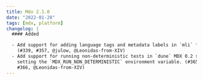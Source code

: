 ```yaml
---
title: Mdx 2.1.0
date: "2022-01-28"
tags: [mdx, platform]
changelog: |
  #### Added

  - Add support for adding language tags and metadata labels in `mli` files.
    (#339, #357, @julow, @Leonidas-from-XIV)
  - Add support for running non-deterministic tests in `dune` MDX 0.2 stanza by
    setting the `MDX_RUN_NON_DETERMINISTIC` environment variable. (#365,
    #366, @Leonidas-from-XIV)
---
```

